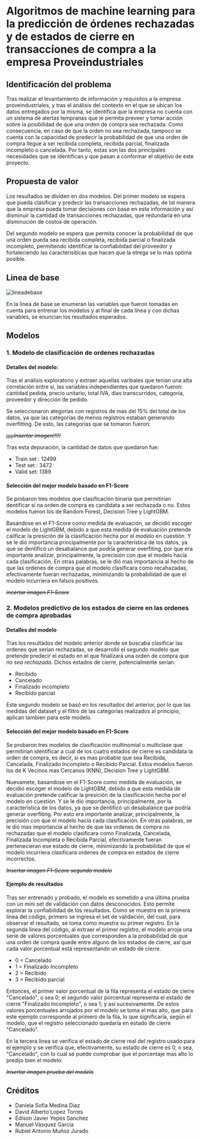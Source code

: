 # Algoritmos de machine learning para la predicción de órdenes rechazadas y de estados de cierre en transacciones de compra a la empresa Proveindustriales

## Identificación del problema

Tras realizar el levantamiento de información y requisitos a la empresa proveindustriales, y tras el análisis del contexto en el que se ubican los datos entregados por la misma, se identifica que la empresa no cuenta con un sistema de alertas tempranas que le permita preveer y tomar acción sobre la posibilidad de que una orden de compra sea rechazada. Como consecuencia, en caso de que la orden no sea rechazada, tampoco se cuenta con la capacidad de predecir la probabilidad de que una orden de compra llegue a ser recibida completa, recibida parcial, finalizada incompleto o cancelada. Por tanto, estas son las dos principales necesidades que se identifican y que pasan a conformar el objetivo de este proyecto.

## Propuesta de valor

Los resultados se dividen en dos modelos. Del primer modelo se espera que pueda clasificar y predecir las transacciones rechazadas, de tal manera que la empresa pueda tomar decisiones con base en esta información y así disminuir la cantidad de transacciones rechazadas, que redundaría en una disminución de costos de operación.

Del segundo modelo se espera que permita conocer la probabilidad de que una orden pueda sea recibida completa, recibida parcial o finalizada incompleto, permitiendo identificar la confiabilidad del proveedor y fortaleciendo las caracterisiticas que hacen que la etrega se lo mas optima posible.

## Linea de base

![lineadebase](/home/manuel/Documents/project_proveindustriales/Imagenes "lineadebase")

En la linea de base se enumeran las variables que fueron tomadas en cuenta para entrenar los modelos y al final de cada línea y con dichas variables, se enuncian los resultados esperados.

## Modelos

### 1. Modelo de clasificación de ordenes rechazadas

#### Detalles del modelo:

Tras el análisis exploratorio y extraer aquellas varibales que tenían una alta correlación entre sí, las variables independientes que quedaron fueron: cantidad pedida, precio unitario, total IVA, días transcurridos, categoría, proveedor y dirección de pedido.

Se seleccionaron ategorías con registros de mas del 15% del total de los datos, ya que las categorías de menos registros estaban generando overfitting. De esto, las categorías que se tomaron fueron:

*~~¡¡¡¡¡Insertar imagen!!!!!~~*

Tras esta depuración, la cantidad de datos que quedaron fue:
- Train set : 12499
- Test set : 3472
- Valid set: 1389

#### Selección del mejor modelo basado en F1-Score

Se probaron tres modelos que clasificación binaria que permitirían dentificar si na orden de compra es candidata a ser rechazada o no. Estos modelos fueron los de Random Forest, Decision Tree y LightGBM.

Basandose en el F1-Score como medida de evaluación, se decidió escoger el modelo de LightGBM, debido a que esta medida de evaluación pretende calificar la presición de la clasificación hecha por el modelo en cuestión. Y se le dió importancia principalmente por la característica de los datos, ya que se dentificó un desabalance que podría generar overfiting, por que era importante analizar, principalmente, la precisión con que el modelo hacía cada clasificación. En otras palabras, se le dió mas importancia al hecho de que las ordenes de compra que el modelo clasificara como recahazadas, efectivamente fueran rechazadas, minimizando la probabilidad de que el modelo incurriera en falsos positivos.

~~*incertar imagen F1-Score*~~

### 2. Modelos predictivo de los estados de cierre en las ordenes de compra aprobadas

#### Detalles del modelo

Tras los resultados del modelo anterior donde se buscaba clasificar las ordenes que serían rechazadas, se desarrolló el segundo modelo que pretende predecir el estado en el que finalizará una orden de compra que *no sea rechazada*. Dichos estados de cierre, potencialmente serían:

- Recibido
- Cancelado
- Finalizado incompleto
- Recibido parcial

Este segundo modelo se basó en los resultados del anterior, por lo que las medidas del dataset y el filtro de las categorías realizados al principio, aplican tambien para este modelo.

#### Selección del mejor modelo basado en F1-Score

Se probaron tres modelos de clasificación multinomial o multiclase que permitirían identificar a cual de los cuatro estados de cierre es candidata la orden de compra, es decir, si es mas probable que sea Recibida, Cancelada, Finalizado Incompleto o Recibido Parcial. Estos modelos fueron los de K Vecinos mas Cercanos (KNN), Decision Tree y LightGBM.

Nuevamete, basandose en el F1-Score como medida de evaluación, se decidió escoger el modelo de LightGBM, debido a que esta medida de evaluación pretende calificar la presición de la clasificación hecha por el modelo en cuestión. Y se le dió importancia, principalmente, por la característica de los datos, ya que se dentificó un desabalance que podría generar overfiting. Por esto era importante analizar, principalmente, la precisión con que el modelo hacía cada clasificación. En otras palabras, se le dió mas importancia al hecho de que las ordenes de compra no rechazadas que el modelo clasificara como Finalizada, Cancelada, Finalizada Incompleta o Recibida Parcial, efectivamente fueran pertenecieran ese estado de cierre, minimizando la probabilidad de que el modelo incurriera clasificara ordenes de compra en estados de cierre incorrectos.

~~*Insertar imagen F1-Score segundo modelo*~~

#### Ejemplo de resultados

Tras ser entrenado y probado, el modelo es sometido a una última prueba con un mini set de validación con datos desconocidos. Esto permite explorar la confiabilidad de los resultados. Como se muestra en la primera linea del código, primero se ingresa el set de validación, del cual, para observar el resultado, se toma como muestra su primer registro. En la segunda linea del código, al extraer el primer registro, el modelo arroja una serie de valores porcentuales que corresponden a la probabilidad de que una orden de compra quede entre alguno de los estados de cierre, así que cada valor porcentual está representando un estado de cierre.

- 0 = Cancelado
- 1 = Finalizado Incompleto
- 2 = Recibido
- 3 = Recibido parcial

Entonces, el primer valor porcentual de la fila representa el estado de cierre "Cancelado", o sea 0; el segundo valor porcentual representa el estado de cierre "Finalizado Incompleto", o sea 1; y así sucesivamente. De estos valores porcentuales arrojados por el modelo se toma el mas alto, que para este ejemplo corresponde al primero de la fila, lo que significaría, según el modelo, que el registro seleccionado quedaría en estado de cierre "Cancelado".

En la tercera linea se verifica el estado de cierre real del registro usado para el ejemplo y se verifica que, efectivamente, su estado de cierre es 0, o sea, "Cancelado", con lo cual se puede comprobar que el porcentaje mas alto lo predijo bien el modelo.

~~*Insertar imagen prueba del modelo*~~

## Créditos

- Daniela Sofía Medina Diaz
- David Alberto Lopez Torres
- Edison Javier Yepes Sanchez
- Manuel Vásquez Garcia
- Rubiel Antonio Muñoz Jurado
